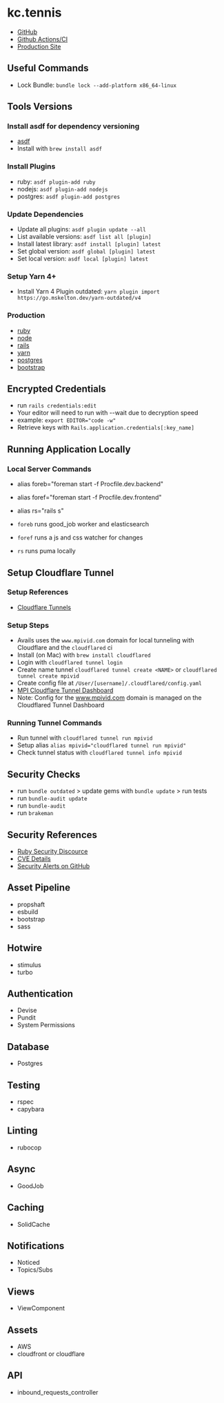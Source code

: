 # kc.tennis

* [GitHub](https://github.com/wrburgess/kc-tennis)
* [Github Actions/CI](https://github.com/wrburgess/kc-tennis/actions)
* [Production Site](https://www.kc.tennis)

## Useful Commands

* Lock Bundle: `bundle lock --add-platform x86_64-linux`

## Tools Versions

### Install asdf for dependency versioning

* [asdf](https://github.com/asdf-vm/asdf)
* Install with `brew install asdf`

### Install Plugins

* ruby: `asdf plugin-add ruby`
* nodejs: `asdf plugin-add nodejs`
* postgres: `asdf plugin-add postgres`

### Update Dependencies

* Update all plugins: `asdf plugin update --all`
* List available versions: `asdf list all [plugin]`
* Install latest library: `asdf install [plugin] latest`
* Set global version: `asdf global [plugin] latest`
* Set local version: `asdf local [plugin] latest`

### Setup Yarn 4+

* Install Yarn 4 Plugin outdated: `yarn plugin import https://go.mskelton.dev/yarn-outdated/v4`

### Production

* [ruby](https://www.ruby-lang.org/en/)
* [node](https://nodejs.org/en/)
* [rails](https://rubyonrails.org/)
* [yarn](https://yarnpkg.com/)
* [postgres](https://www.postgresql.org/)
* [bootstrap](https://getbootstrap.com/)

## Encrypted Credentials

* run `rails credentials:edit`
* Your editor will need to run with --wait due to decryption speed
* example: `export EDITOR="code -w"`
* Retrieve keys with `Rails.application.credentials[:key_name]`

## Running Application Locally

### Local Server Commands

* alias foreb="foreman start -f Procfile.dev.backend"
* alias foref="foreman start -f Procfile.dev.frontend"
* alias rs="rails s"

* `foreb` runs good_job worker and elasticsearch
* `foref` runs a js and css watcher for changes
* `rs` runs puma locally

## Setup Cloudflare Tunnel

### Setup References

* [Cloudflare Tunnels](https://developers.cloudflare.com/cloudflare-one/connections/connect-apps/)

### Setup Steps

* Avails uses the `www.mpivid.com` domain for local tunneling with Cloudflare and the `cloudflared` ci
* Install (on Mac) with `brew install cloudflared`
* Login with `cloudflared tunnel login`
* Create name tunnel `cloudflared tunnel create <NAME>` or `cloudflared tunnel create mpivid`
* Create config file at `/User/[username]/.cloudflared/config.yaml`
* [MPI Cloudflare Tunnel Dashboard](https://one.dash.cloudflare.com/ee0a8e28862d5c84754bbed265f0f861/networks/tunnels?search=)
* Note: Config for the www.mpivid.com domain is managed on the Cloudflared Tunnel Dashboard

### Running Tunnel Commands

* Run tunnel with `cloudflared tunnel run mpivid`
* Setup alias `alias mpivid="cloudflared tunnel run mpivid"`
* Check tunnel status with `cloudflared tunnel info mpivid`

## Security Checks

* run `bundle outdated` > update gems with `bundle update` > run tests
* run `bundle-audit update`
* run `bundle-audit`
* run `brakeman`

## Security References

* [Ruby Security Discource](https://discuss.rubyonrails.org/c/security-announcements/9)
* [CVE Details](https://www.cvedetails.com/)
* [Security Alerts on GitHub](https://github.blog/news-insights/product-news/introducing-security-alerts-on-github/)

## Asset Pipeline

* propshaft
* esbuild
* bootstrap
* sass

## Hotwire

* stimulus
* turbo

## Authentication

* Devise
* Pundit
* System Permissions

## Database

* Postgres

## Testing

* rspec
* capybara

## Linting

* rubocop

## Async

* GoodJob

## Caching

* SolidCache

## Notifications

* Noticed
* Topics/Subs

## Views

* ViewComponent

## Assets

* AWS
* cloudfront or cloudflare

## API

* inbound_requests_controller
